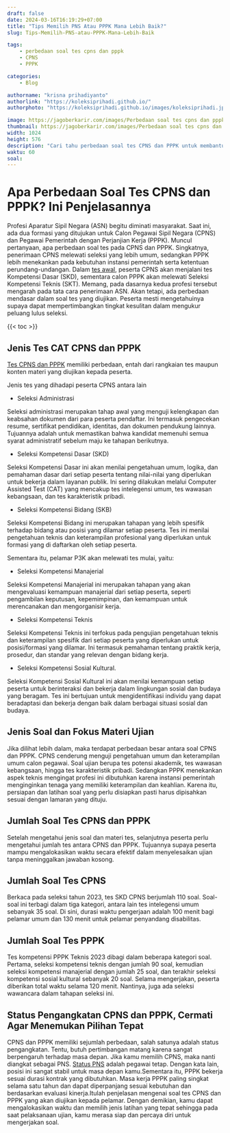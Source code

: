 ```yaml
---
draft: false
date: 2024-03-16T16:19:29+07:00
title: "Tips Memilih PNS Atau PPPK Mana Lebih Baik?"
slug: Tips-Memilih-PNS-atau-PPPK-Mana-Lebih-Baik

tags:
    - perbedaan soal tes cpns dan pppk
    - CPNS
    - PPPK

categories:
    - Blog

authorname: "krisna prihadiyanto"
authorlink: "https://koleksiprihadi.github.io/"
authorphoto: "https://koleksiprihadi.github.io/images/koleksiprihadi.jpeg"

image: https://jagoberkarir.com/images/Perbedaan soal tes cpns dan pppk.png
thumbnail: https://jagoberkarir.com/images/Perbedaan soal tes cpns dan pppk.png
width: 1024
height: 576
description: "Cari tahu perbedaan soal tes CPNS dan PPPK untuk membantu kamu mempersiapkan diri dalam mengerjakan materi ujian. Baca selengkapnya di sini."
waktu: 60
soal:
---
```


# Apa Perbedaan Soal Tes CPNS dan PPPK? Ini Penjelasannya 

Profesi Aparatur Sipil Negara (ASN) begitu diminati masyarakat. Saat ini, ada dua formasi yang ditujukan untuk Calon Pegawai Sipil Negara (CPNS) dan Pegawai Pemerintah dengan Perjanjian Kerja (PPPK). Muncul pertanyaan, apa perbedaan soal tes pada CPNS dan PPPK. Singkatnya, penerimaan CPNS melewati seleksi yang lebih umum, sedangkan PPPK lebih menekankan pada kebutuhan instansi pemerintah serta ketentuan perundang-undangan.  Dalam [tes awal](https://jadiasn.id/pppk-sama-dengan-cpns/), peserta CPNS akan menjalani tes Kompetensi Dasar (SKD), sementara calon PPPK akan melewati Seleksi Kompetensi Teknis (SKT). Memang, pada dasarnya kedua profesi tersebut mengarah pada tata cara penerimaan ASN. Akan tetapi, ada perbedaan mendasar dalam soal tes yang diujikan. Peserta mesti mengetahuinya supaya dapat mempertimbangkan tingkat kesulitan dalam mengukur peluang lulus seleksi. 

{{< toc >}}

## Jenis Tes CAT CPNS dan PPPK

[Tes CPNS dan PPPK](https://news.detik.com/berita/d-7135573/perbedaan-tes-seleksi-cpns-dan-pppk-jenis-alur-dan-tahapan) memiliki perbedaan, entah dari rangkaian tes maupun konten materi yang diujikan kepada peserta.

Jenis tes yang dihadapi peserta CPNS antara lain

- Seleksi Administrasi
  
Seleksi administrasi merupakan tahap awal yang menguji kelengkapan dan keabsahan dokumen dari para peserta pendaftar. Ini termasuk pengecekan resume, sertifikat pendidikan, identitas, dan dokumen pendukung lainnya. Tujuannya adalah untuk memastikan bahwa kandidat memenuhi semua syarat administratif sebelum maju ke tahapan berikutnya. 

 

- Seleksi Kompetensi Dasar (SKD)  

Seleksi Kompetensi Dasar ini akan menilai pengetahuan umum, logika, dan pemahaman dasar dari setiap peserta tentang nilai-nilai yang diperlukan untuk bekerja dalam layanan publik. Ini sering dilakukan melalui Computer Assisted Test (CAT) yang mencakup tes intelegensi umum, tes wawasan kebangsaan, dan tes karakteristik pribadi. 
 

- Seleksi Kompetensi Bidang (SKB) 

Seleksi Kompetensi Bidang ini merupakan tahapan yang lebih spesifik terhadap bidang atau posisi yang dilamar setiap peserta. Tes ini menilai pengetahuan teknis dan keterampilan profesional yang diperlukan untuk formasi yang di daftarkan oleh setiap peserta.  

 

Sementara itu, pelamar P3K akan melewati tes mulai, yaitu: 

- Seleksi Kompetensi Manajerial 

Seleksi Kompetensi Manajerial ini merupakan tahapan yang akan mengevaluasi kemampuan manajerial dari setiap peserta, seperti pengambilan keputusan, kepemimpinan, dan kemampuan untuk merencanakan dan mengorganisir kerja. 
 

- Seleksi Kompetensi Teknis 

Seleksi Kompetensi Teknis ini terfokus pada pengujian pengetahuan teknis dan keterampilan spesifik dari setiap peserta yang diperlukan untuk posisi/formasi yang dilamar. Ini termasuk pemahaman tentang praktik kerja, prosedur, dan standar yang relevan dengan bidang kerja. 
 

- Seleksi Kompetensi Sosial Kultural. 

Seleksi Kompetensi Sosial Kultural ini akan menilai kemampuan setiap peserta untuk berinteraksi dan bekerja dalam lingkungan sosial dan budaya yang beragam. Tes ini bertujuan untuk mengidentifikasi individu yang dapat beradaptasi dan bekerja dengan baik dalam berbagai situasi sosial dan budaya. 

## Jenis Soal dan Fokus Materi Ujian 

Jika dilihat lebih dalam, maka terdapat perbedaan besar antara soal CPNS dan PPPK. CPNS cenderung menguji pengetahuan umum dan keterampilan umum calon pegawai. Soal ujian berupa tes potensi akademik, tes wawasan kebangsaan, hingga tes karakteristik pribadi.  Sedangkan PPPK menekankan aspek teknis mengingat profesi ini dibutuhkan karena instansi pemerintah menginginkan tenaga yang memiliki keterampilan dan keahlian. Karena itu, persiapan dan latihan soal yang perlu disiapkan pasti harus dipisahkan sesuai dengan lamaran yang dituju. 

## Jumlah Soal Tes CPNS dan PPPK 

Setelah mengetahui jenis soal dan materi tes, selanjutnya peserta perlu mengetahui jumlah tes antara CPNS dan PPPK. Tujuannya supaya peserta mampu mengalokasikan waktu secara efektif dalam menyelesaikan ujian tanpa meninggalkan jawaban kosong. 

## Jumlah Soal Tes CPNS 

Berkaca pada seleksi tahun 2023, tes SKD CPNS berjumlah 110 soal. Soal-soal ini terbagi dalam tiga kategori, antara lain tes intelegensi umum sebanyak 35 soal. Di sini, durasi waktu pengerjaan adalah 100 menit bagi pelamar umum dan 130 menit untuk pelamar penyandang disabilitas. 

## Jumlah Soal Tes PPPK 

Tes kompetensi PPPK Teknis 2023 dibagi dalam beberapa kategori soal. Pertama, seleksi kompetensi teknis dengan jumlah 90 soal, kemudian seleksi kompetensi manajerial dengan jumlah 25 soal, dan terakhir seleksi kompetensi sosial kultural sebanyak 20 soal. Selama mengerjakan, peserta diberikan total waktu selama 120 menit. Nantinya, juga ada seleksi wawancara dalam tahapan seleksi ini. 

## Status Pengangkatan CPNS dan PPPK, Cermati Agar Menemukan Pilihan Tepat 

CPNS dan PPPK memiliki sejumlah perbedaan, salah satunya adalah status pengangkatan. Tentu, butuh pertimbangan matang karena sangat berpengaruh terhadap masa depan. Jika kamu memilih CPNS, maka nanti diangkat sebagai PNS. [Status PNS](https://www.cnbcindonesia.com/news/20230811115437-4-462184/ini-beda-pns-pppk-status-gaji-tunjangan) adalah pegawai tetap. Dengan kata lain, posisi ini sangat stabil untuk masa depan kamu.Sementara itu, PPPK bekerja sesuai durasi kontrak yang dibutuhkan. Masa kerja PPPK paling singkat selama satu tahun dan dapat diperpanjang sesuai kebutuhan dan berdasarkan evaluasi kinerja.Itulah penjelasan mengenai soal tes CPNS dan PPPK yang akan diujikan kepada pelamar. Dengan demikian, kamu dapat mengalokasikan waktu dan memilih jenis latihan yang tepat sehingga pada saat pelaksanaan ujian, kamu merasa siap dan percaya diri untuk mengerjakan soal. 